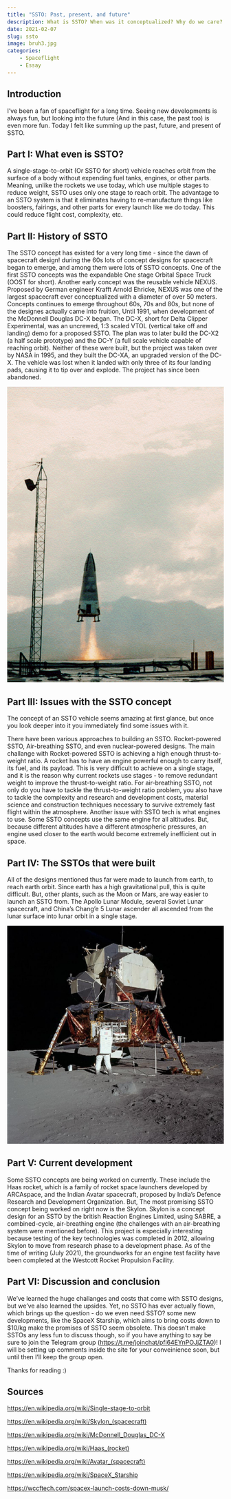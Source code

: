 ```yaml
---
title: "SSTO: Past, present, and future"
description: What is SSTO? When was it conceptualized? Why do we care? This short essay should cover all of these questions and more!
date: 2021-02-07
slug: ssto
image: bruh3.jpg
categories:
    - Spaceflight
    - Essay
---
```


## Introduction

I’ve been a fan of spaceflight for a long time. Seeing new developments is always fun, but looking into the future (And in this case, the past too) is even more fun. Today I felt like summing up the past, future, and present of SSTO.

## Part I: What even is SSTO?

A single-stage-to-orbit (Or SSTO for short) vehicle reaches orbit from the surface of a body without expending fuel tanks, engines, or other parts. Meaning, unlike the rockets we use today, which use multiple stages to reduce weight, SSTO uses only one stage to reach orbit. The advantage to an SSTO system is that it eliminates having to re-manufacture things like boosters, fairings, and other parts for every launch like we do today. This could reduce flight cost, complexity, etc.

## Part II: History of SSTO

The SSTO concept has existed for a very long time - since the dawn of spacecraft design! during the 60s lots of concept designs for spacecraft began to emerge, and among them were lots of SSTO concepts. One of the first SSTO concepts was the expandable One stage Orbital Space Truck (OOST for short). Another early concept was the reusable vehicle NEXUS. Proposed by German engineer Krafft Arnold Ehricke, NEXUS was one of the largest spacecraft ever conceptualized with a diameter of over 50 meters. Concepts continues to emerge throughout 60s, 70s and 80s, but none of the designes actually came into fruition, Until 1991, when development of the McDonnell Douglas DC-X began. The DC-X, short for Delta Clipper Experimental, was an uncrewed, 1:3 scaled VTOL (vertical take off and landing) demo for a proposed SSTO. The plan was to later build the DC-X2 (a half scale prototype) and the DC-Y (a full scale vehicle capable of reaching orbit). Neither of these were built, but the project was taken over by NASA in 1995, and they built the DC-XA, an upgraded version of the DC-X. The vehicle was lost when it landed with only three of its four landing pads, causing it to tip over and explode. The project has since been abandoned.

![DC-X first flight](bruh1.png)

## Part III: Issues with the SSTO concept

The concept of an SSTO vehicle seems amazing at first glance, but once you look deeper into it you immediately find some issues with it.

There have been various approaches to building an SSTO. Rocket-powered SSTO, Air-breathing SSTO, and even nuclear-powered designs. The main challange with Rocket-powered SSTO is achieving a high enough thrust-to-weight ratio. A rocket has to have an engine powerful enough to carry itself, its fuel, and its payload. This is very difficult to achieve on a single stage, and it is the reason why current rockets use stages - to remove redundant weight to improve the thrust-to-weight ratio. For air-breathing SSTO, not only do you have to tackle the thrust-to-weight ratio problem, you also have to tackle the complexity and research and development costs, material science and construction techniques necessary to survive extremely fast flight within the atmosphere. Another issue with SSTO tech is what engines to use. Some SSTO concepts use the same engine for all altitudes. But, because different altitudes have a different atmospheric pressures, an engine used closer to the earth would become extremely inefficient out in space.

## Part IV: The SSTOs that were built

All of the designs mentioned thus far were made to launch from earth, to reach earth orbit. Since earth has a high gravitational pull, this is quite difficult. But, other plants, such as the Moon or Mars, are way easier to launch an SSTO from. The Apollo Lunar Module, several Soviet Lunar spacecraft, and China’s Chang’e 5 Lunar ascender all ascended from the lunar surface into lunar orbit in a single stage.

![The Apollo 11 Lunar Module](bruh2.jpg)

## Part V: Current development

Some SSTO concepts are being worked on currently. These include the Haas rocket, which is a family of rocket space launchers developed by ARCAspace, and the Indian Avatar spacecraft, proposed by India’s Defence Research and Development Organization. But, The most promising SSTO concept being worked on right now is the Skylon. Skylon is a concept design for an SSTO by the british Reaction Engines Limited, using SABRE, a combined-cycle, air-breathing engine (the challenges with an air-breathing system were mentioned before). This project is especially interesting because testing of the key technologies was completed in 2012, allowing Skylon to move from research phase to a development phase. As of the time of writing (July 2021), the groundworks for an engine test facility have been completed at the Westcott Rocket Propulsion Facility.

## Part VI: Discussion and conclusion

We’ve learned the huge challanges and costs that come with SSTO designs, but we’ve also learned the upsides. Yet, no SSTO has ever actually flown, which brings up the question - do we even need SSTO? some new developments, like the SpaceX Starship, which aims to bring costs down to $10/kg make the promises of SSTO seem obsolete. This doesn’t make SSTOs any less fun to discuss though, so if you have anything to say be sure to join the Telegram group (https://t.me/joinchat/pfi64EYnPOJjZTA0)! I will be setting up comments inside the site for your conveinience soon, but until then I’ll keep the group open.

Thanks for reading :)

## Sources

https://en.wikipedia.org/wiki/Single-stage-to-orbit

https://en.wikipedia.org/wiki/Skylon_(spacecraft)

https://en.wikipedia.org/wiki/McDonnell_Douglas_DC-X

https://en.wikipedia.org/wiki/Haas_(rocket)

https://en.wikipedia.org/wiki/Avatar_(spacecraft)

https://en.wikipedia.org/wiki/SpaceX_Starship

https://wccftech.com/spacex-launch-costs-down-musk/

